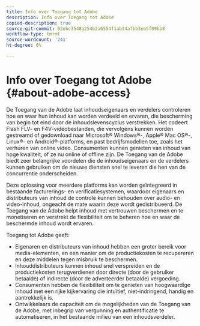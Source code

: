 ```yaml
---
title: Info over Toegang tot Adobe
description: Info over Toegang tot Adobe
copied-description: true
source-git-commit: 02ebc3548a254b2a6554f1ab34afbb3ea5f09bb8
workflow-type: tm+mt
source-wordcount: '241'
ht-degree: 0%

---
```


# Info over Toegang tot Adobe {#about-adobe-access}

De Toegang van de Adobe laat inhoudseigenaars en verdelers controleren hoe en waar hun inhoud kan worden verdeeld en ervaren, die bescherming van begin tot eind door de inhoudslevenscyclus verstrekken. Het codeert Flash FLV- en F4V-videobestanden, die vervolgens kunnen worden gestreamd of gedownload naar Microsoft® Windows®-, Apple® Mac OS®-, Linux®- en Android®-platforms, en past bedrijfsmodellen toe, zoals het verhuren van online video. Consumenten kunnen genieten van inhoud van hoge kwaliteit, of ze nu online of offline zijn. De Toegang van de Adobe biedt zeer belangrijke voordelen die de inhoudseigenaars en de verdelers kunnen gebruiken om de nieuwe diensten snel te leveren die hen van de concurrentie onderscheiden.

Deze oplossing voor meerdere platforms kan worden geïntegreerd in bestaande facturerings- en verificatiesystemen, waardoor eigenaars en distributeurs van inhoud de controle kunnen behouden over audio- en video-inhoud, ongeacht de mate waarin deze wordt gedistribueerd. De Toegang van de Adobe helpt inhoud met vertrouwen beschermen en te monetiseren en verstrekt de flexibiliteit om te beheren hoe en waar de beschermde inhoud wordt ervaren.

Toegang tot Adobe geeft:

* Eigenaren en distributeurs van inhoud hebben een groter bereik voor media-elementen, en een manier om de productiekosten te recupereren en deze middelen tegen misbruik te beschermen.
* Inhouddistributeurs kunnen inhoud snel verspreiden en de productiekosten terugverdienen door directe (door de gebruiker betaalde) of indirecte (door de adverteerder betaalde) vergoeding.
* Consumenten hebben de flexibiliteit om te genieten van hoogwaardige inhoud met een rijke kijkervaring die intuïtief, niet-indringend, handig en aantrekkelijk is.
* Ontwikkelaars de capaciteit om de mogelijkheden van de Toegang van de Adobe, met inbegrip van vergunning en authentificatie te automatiseren, in het bestaande milieu van een inhoudsverdeler.
